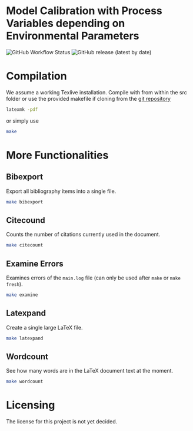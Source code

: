 # Model Calibration with Process Variables depending on Environmental Parameters
![GitHub Workflow Status](https://img.shields.io/github/workflow/status/Spatial-Systems-Biology-Freiburg/2022-10-Predictive-Microbiology-Softwares/Build%20LaTeX%20document?style=flat-square)
![GitHub release (latest by date)](https://img.shields.io/github/v/release/Spatial-Systems-Biology-Freiburg/2022-10-Predictive-Microbiology-Softwares?style=flat-square)

# Compilation
We assume a working Texlive installation.
Compile with from within the src folder or use the provided makefile if cloning from the [git repository](https://github.com/Spatial-Systems-Biology-Freiburg/2022-10-Predictive-Microbiology-Softwares)
```bash
latexmk -pdf
```
or simply use
```bash
make
```
# More Functionalities
## Bibexport
Export all bibliography items into a single file.
```bash
make bibexport
```
## Citecound
Counts the number of citations currently used in the document.
```bash
make citecount
```
## Examine Errors
Examines errors of the `main.log` file (can only be used after `make` or `make fresh`).
```bash
make examine
```
## Latexpand
Create a single large LaTeX file.
```bash
make latexpand
```
## Wordcount
See how many words are in the LaTeX document text at the moment.
```bash
make wordcount
```

# Licensing
The license for this project is not yet decided.
